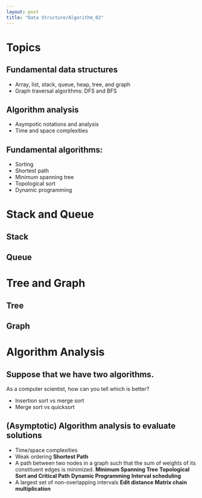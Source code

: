 ```yaml
---
layout: post
title: "Data Structure/Algorithm_02"
---
```


# Topics
## Fundamental data structures
- Array, list, stack, queue, heap, tree, and graph
- Graph traversal algorithms: DFS and BFS
## Algorithm analysis
- Asympotic notations and analysis
- Time and space complexities
## Fundamental algorithms:
- Sorting
- Shortest path
- Minimum spanning tree
- Topological sort
- Dynamic programming
# Stack and Queue
## Stack
## Queue
# Tree and Graph
## Tree
## Graph
# Algorithm Analysis
## Suppose that we have two algorithms. 
As a computer scientist, how can you tell which is better?
- Insertion sort vs merge sort
- Merge sort vs quicksort
## (Asymptotic) Algorithm analysis to evaluate solutions
- Time/space complexities
- Weak ordering
**Shortest Path**
- A path between two nodes in a graph such that the sum of weights of its constituent edges is minimized. 
**Minimum Spanning Tree**
**Topological Sort and Critical Path**
**Dynamic Programming**
**Interval scheduling**
- A largest set of non-overlapping intervals
**Edit distance**
**Matrix chain multiplication**
